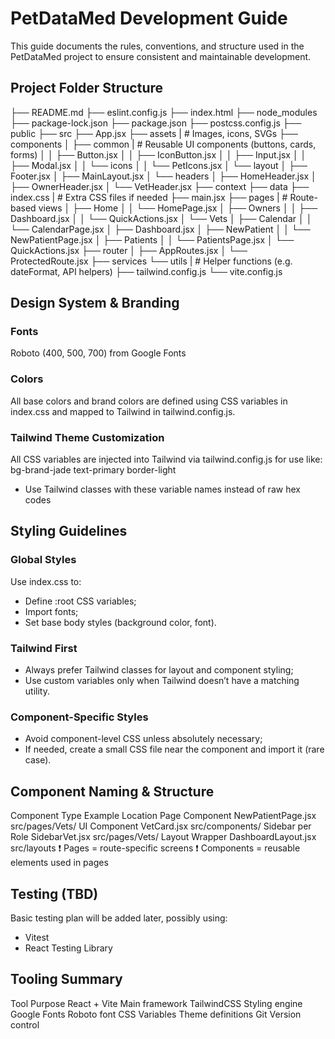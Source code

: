 # PetDataMed Development Guide

This guide documents the rules, conventions, and structure used in the PetDataMed project to ensure consistent and maintainable development.

## Project Folder Structure

├── README.md
├── eslint.config.js
├── index.html
├── node_modules
├── package-lock.json
├── package.json
├── postcss.config.js
├── public
├── src
    ├── App.jsx
    ├── assets | # Images, icons, SVGs
    ├── components
    │   ├── common | # Reusable UI components (buttons, cards, forms)
    │   │   ├── Button.jsx
    │   │   ├── IconButton.jsx
    │   │   ├── Input.jsx
    │   │   ├── Modal.jsx
    │   │   └── icons
    │   │       └── PetIcons.jsx
    │   └── layout
    │       ├── Footer.jsx
    │       ├── MainLayout.jsx
    │       └── headers
    │           ├── HomeHeader.jsx
    │           ├── OwnerHeader.jsx
    │           └── VetHeader.jsx
    ├── context
    ├── data
    ├── index.css | # Extra CSS files if needed
    ├── main.jsx
    ├── pages | # Route-based views
    │   ├── Home
    │   │   └── HomePage.jsx
    │   ├── Owners
    │   │   ├── Dashboard.jsx
    │   │   └── QuickActions.jsx
    │   └── Vets
    │       ├── Calendar
    │       │   └── CalendarPage.jsx
    │       ├── Dashboard.jsx
    │       ├── NewPatient
    │       │   └── NewPatientPage.jsx
    │       ├── Patients
    │       │   └── PatientsPage.jsx
    │       └── QuickActions.jsx
    ├── router
    │   ├── AppRoutes.jsx
    │   └── ProtectedRoute.jsx
    ├── services
    └── utils | # Helper functions (e.g. dateFormat, API helpers)
├── tailwind.config.js
└── vite.config.js


## Design System & Branding

### Fonts
Roboto (400, 500, 700) from Google Fonts

### Colors
All base colors and brand colors are defined using CSS variables in index.css and mapped to Tailwind in tailwind.config.js.

### Tailwind Theme Customization
All CSS variables are injected into Tailwind via tailwind.config.js for use like:
bg-brand-jade
text-primary
border-light
* Use Tailwind classes with these variable names instead of raw hex codes


## Styling Guidelines

### Global Styles

Use index.css to:
- Define :root CSS variables;
- Import fonts;
- Set base body styles (background color, font).

### Tailwind First

- Always prefer Tailwind classes for layout and component styling;
- Use custom variables only when Tailwind doesn’t have a matching utility.

### Component-Specific Styles

- Avoid component-level CSS unless absolutely necessary;
- If needed, create a small CSS file near the component and import it (rare case).


## Component Naming & Structure

Component Type      Example             Location
Page Component      NewPatientPage.jsx  src/pages/Vets/
UI Component        VetCard.jsx         src/components/
Sidebar per Role    SidebarVet.jsx      src/pages/Vets/
Layout Wrapper      DashboardLayout.jsx src/layouts
❗ Pages = route-specific screens
❗ Components = reusable elements used in pages


## Testing (TBD)

Basic testing plan will be added later, possibly using:
- Vitest
- React Testing Library


## Tooling Summary

Tool            Purpose
React + Vite    Main framework
TailwindCSS     Styling engine
Google Fonts    Roboto font
CSS Variables   Theme definitions
Git             Version control